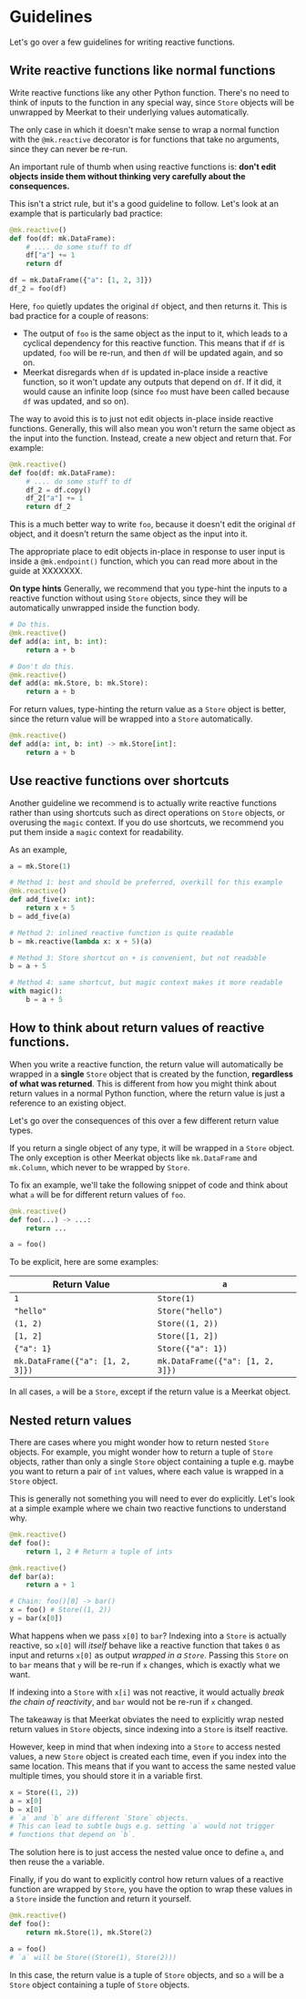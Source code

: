 # Guidelines

Let's go over a few guidelines for writing reactive functions.

## Write reactive functions like normal functions

Write reactive functions like any other Python function. There's no need to think of inputs to the function in any special way, since `Store` objects will be unwrapped by Meerkat to their underlying values automatically.

The only case in which it doesn't make sense to wrap a normal function with the `@mk.reactive` decorator is for functions that take no arguments, since they can never be re-run.

An important rule of thumb when using reactive functions is: **don't edit objects inside them without thinking very carefully about the consequences.**

This isn't a strict rule, but it's a good guideline to follow. Let's look at an example that is particularly bad practice:

```python
@mk.reactive()
def foo(df: mk.DataFrame):
    # .... do some stuff to df
    df["a"] += 1
    return df

df = mk.DataFrame({"a": [1, 2, 3]})
df_2 = foo(df)
```

Here, `foo` quietly updates the original `df` object, and then returns it. This is bad practice for a couple of reasons:

- The output of `foo` is the same object as the input to it, which leads to a cyclical dependency for this reactive function. This means that if `df` is updated, `foo` will be re-run, and then `df` will be updated again, and so on.
- Meerkat disregards when `df` is updated in-place inside a reactive function, so it won't update any outputs that depend on `df`. If it did, it would cause an infinite loop (since `foo` must have been called because `df` was updated, and so on).

The way to avoid this is to just not edit objects in-place inside reactive functions. Generally, this will also mean you won't return the same object as the input into the function. Instead, create a new object and return that. For example:

```python
@mk.reactive()
def foo(df: mk.DataFrame):
    # .... do some stuff to df
    df_2 = df.copy()
    df_2["a"] += 1
    return df_2
```

This is a much better way to write `foo`, because it doesn't edit the original `df` object, and it doesn't return the same object as the input into it.

The appropriate place to edit objects in-place in response to user input is inside a `@mk.endpoint()` function, which you can read more about in the guide at XXXXXXX.

**On type hints**
Generally, we recommend that you type-hint the inputs to a reactive function without using `Store` objects, since they will be automatically unwrapped inside the function body.

```python
# Do this.
@mk.reactive()
def add(a: int, b: int):
    return a + b

# Don't do this.
@mk.reactive()
def add(a: mk.Store, b: mk.Store):
    return a + b
```

For return values, type-hinting the return value as a `Store` object is better, since the return value will be wrapped into a `Store` automatically.

```python
@mk.reactive()
def add(a: int, b: int) -> mk.Store[int]:
    return a + b
```

## Use reactive functions over shortcuts

Another guideline we recommend is to actually write reactive functions rather than using shortcuts such as direct operations on `Store` objects, or overusing the `magic` context. If you do use shortcuts, we recommend you put them inside a `magic` context for readability.

As an example,

```python
a = mk.Store(1)

# Method 1: best and should be preferred, overkill for this example
@mk.reactive()
def add_five(x: int):
    return x + 5
b = add_five(a)

# Method 2: inlined reactive function is quite readable
b = mk.reactive(lambda x: x + 5)(a)

# Method 3: Store shortcut on + is convenient, but not readable
b = a + 5

# Method 4: same shortcut, but magic context makes it more readable
with magic():
    b = a + 5
```

## How to think about return values of reactive functions.

When you write a reactive function, the return value will automatically be wrapped in a **single** `Store` object that is created by the function, **regardless of what was returned**. This is different from how you might think about return values in a normal Python function, where the return value is just a reference to an existing object.

Let's go over the consequences of this over a few different return value types.

If you return a single object of any type, it will be wrapped in a `Store` object. The only exception is other Meerkat objects like `mk.DataFrame` and `mk.Column`, which never to be wrapped by `Store`.

To fix an example, we'll take the following snippet of code and think about what `a` will be for different return values of `foo`.

```python
@mk.reactive()
def foo(...) -> ...:
    return ...

a = foo()
```

To be explicit, here are some examples:

| Return Value                     | `a`                              |
| -------------------------------- | -------------------------------- |
| `1`                              | `Store(1)`                       |
| `"hello"`                        | `Store("hello")`                 |
| `(1, 2)`                         | `Store((1, 2))`                  |
| `[1, 2]`                         | `Store([1, 2])`                  |
| `{"a": 1}`                       | `Store({"a": 1})`                |
| `mk.DataFrame({"a": [1, 2, 3]})` | `mk.DataFrame({"a": [1, 2, 3]})` |

In all cases, `a` will be a `Store`, except if the return value is a Meerkat object.

## Nested return values

There are cases where you might wonder how to return nested `Store` objects. For example, you might wonder how to return a tuple of `Store` objects, rather than only a single `Store` object containing a tuple e.g. maybe you want to return a pair of `int` values, where each value is wrapped in a `Store` object.

This is generally not something you will need to ever do explicitly. Let's look at a simple example where we chain two reactive functions to understand why.

```python
@mk.reactive()
def foo():
    return 1, 2 # Return a tuple of ints

@mk.reactive()
def bar(a):
    return a + 1

# Chain: foo()[0] -> bar()
x = foo() # Store((1, 2))
y = bar(x[0])
```

What happens when we pass `x[0]` to `bar`? Indexing into a `Store` is actually reactive, so `x[0]` will _itself_ behave like a reactive function that takes `0` as input and returns `x[0]` as output _wrapped in a `Store`_. Passing this `Store` on to `bar` means that `y` will be re-run if `x` changes, which is exactly what we want.

If indexing into a `Store` with `x[i]` was not reactive, it would actually _break the chain of reactivity_, and `bar` would not be re-run if `x` changed.

The takeaway is that Meerkat obviates the need to explicitly wrap nested return values in `Store` objects, since indexing into a `Store` is itself reactive.

However, keep in mind that when indexing into a `Store` to access nested values, a new `Store` object is created each time, even if you index into the same location. This means that if you want to access the same nested value multiple times, you should store it in a variable first.

```python
x = Store((1, 2))
a = x[0]
b = x[0]
# `a` and `b` are different `Store` objects.
# This can lead to subtle bugs e.g. setting `a` would not trigger
# functions that depend on `b`.
```

The solution here is to just access the nested value once to define `a`, and then reuse the `a` variable.

Finally, if you do want to explicitly control how return values of a reactive function are wrapped by `Store`, you have the option to wrap these values in a `Store` inside the function and return it yourself.

```python
@mk.reactive()
def foo():
    return mk.Store(1), mk.Store(2)

a = foo()
# `a` will be Store((Store(1), Store(2)))
```

In this case, the return value is a tuple of `Store` objects, and so `a` will be a `Store` object containing a tuple of `Store` objects.
